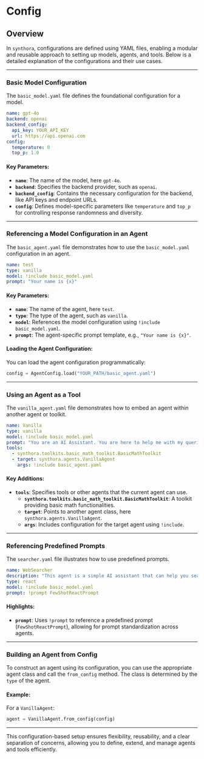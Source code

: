 <!-- LICENSE HEADER MANAGED BY add-license-header

Copyright 2024-2025 Syntropix-AI.org

Licensed under the Apache License, Version 2.0 (the "License");
you may not use this file except in compliance with the License.
You may obtain a copy of the License at

    http://www.apache.org/licenses/LICENSE-2.0

Unless required by applicable law or agreed to in writing, software
distributed under the License is distributed on an "AS IS" BASIS,
WITHOUT WARRANTIES OR CONDITIONS OF ANY KIND, either express or implied.
See the License for the specific language governing permissions and
limitations under the License.
-->

# Config

## Overview

In `synthora`, configurations are defined using YAML files, enabling a modular and reusable approach to setting up models, agents, and tools. Below is a detailed explanation of the configurations and their use cases.

---

### **Basic Model Configuration**
The `basic_model.yaml` file defines the foundational configuration for a model.

```yaml
name: gpt-4o
backend: openai
backend_config:
  api_key: YOUR_API_KEY
  url: https://api.openai.com
config:
  temperature: 0
  top_p: 1.0
```

#### Key Parameters:
- **`name`**: The name of the model, here `gpt-4o`.
- **`backend`**: Specifies the backend provider, such as `openai`.
- **`backend_config`**: Contains the necessary configuration for the backend, like API keys and endpoint URLs.
- **`config`**: Defines model-specific parameters like `temperature` and `top_p` for controlling response randomness and diversity.

---

### **Referencing a Model Configuration in an Agent**
The `basic_agent.yaml` file demonstrates how to use the `basic_model.yaml` configuration in an agent.

```yaml
name: test
type: vanilla
model: !include basic_model.yaml
prompt: "Your name is {x}"
```

#### Key Parameters:
- **`name`**: The name of the agent, here `test`.
- **`type`**: The type of the agent, such as `vanilla`.
- **`model`**: References the model configuration using `!include basic_model.yaml`.
- **`prompt`**: The agent-specific prompt template, e.g., `"Your name is {x}"`.

#### Loading the Agent Configuration:
You can load the agent configuration programmatically:
```python
config = AgentConfig.load("YOUR_PATH/basic_agent.yaml")
```

---

### **Using an Agent as a Tool**
The `vanilla_agent.yaml` file demonstrates how to embed an agent within another agent or toolkit.

```yaml
name: Vanilla
type: vanilla
model: !include basic_model.yaml
prompt: "You are an AI Assistant. You are here to help me with my queries. Your name is vanilla."
tools:
  - synthora.toolkits.basic_math_toolkit.BasicMathToolkit
  - target: synthora.agents.VanillaAgent
    args: !include basic_agent.yaml
```

#### Key Additions:
- **`tools`**: Specifies tools or other agents that the current agent can use.
  - **`synthora.toolkits.basic_math_toolkit.BasicMathToolkit`**: A toolkit providing basic math functionalities.
  - **`target`**: Points to another agent class, here `synthora.agents.VanillaAgent`.
  - **`args`**: Includes configuration for the target agent using `!include`.

---

### **Referencing Predefined Prompts**
The `searcher.yaml` file illustrates how to use predefined prompts.

```yaml
name: WebSearcher
description: "This agent is a simple AI assistant that can help you search the web."
type: react
model: !include basic_model.yaml
prompt: !prompt FewShotReactPrompt
```

#### Highlights:
- **`prompt`**: Uses `!prompt` to reference a predefined prompt (`FewShotReactPrompt`), allowing for prompt standardization across agents.

---

### **Building an Agent from Config**
To construct an agent using its configuration, you can use the appropriate agent class and call the `from_config` method. The class is determined by the `type` of the agent.

#### Example:
For a `VanillaAgent`:
```python
agent = VanillaAgent.from_config(config)
```

---

This configuration-based setup ensures flexibility, reusability, and a clear separation of concerns, allowing you to define, extend, and manage agents and tools efficiently.
